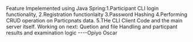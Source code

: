 Feature Impelemented  using Java Spring:1.Participant CLI login functionality, 2.Registration functionlaity 3.Password Hashing 4.Performing CRUD operation on Particpnats data. 5.THe CLI Client Code and the main server itself.
Working on next: Quetion and file Handling and particpant results and examination logic ----Opiyo Oscar
